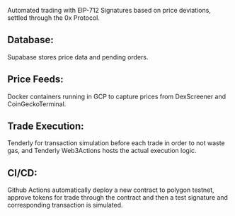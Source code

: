 Automated trading with EIP-712 Signatures based on price deviations, settled through the 0x Protocol. 

## Database:
Supabase stores price data and pending orders.

## Price Feeds: 
Docker containers running in GCP to capture prices from DexScreener and CoinGeckoTerminal.

## Trade Execution:
Tenderly for transaction simulation before each trade in order to not waste gas, and Tenderly Web3Actions hosts the actual execution logic.

## CI/CD:
Github Actions automatically deploy a new contract to polygon testnet, approve tokens for trade through the contract and then a test signature and corresponding transaction is simulated.
